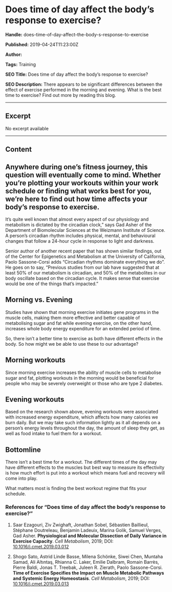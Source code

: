 # Does time of day affect the body’s response to exercise?

**Handle:** does-time-of-day-affect-the-body-s-response-to-exercise

**Published:** 2019-04-24T11:23:00Z

**Author:**  

**Tags:** Training

**SEO Title:** Does time of day affect the body’s response to exercise?

**SEO Description:** There appears to be significant differences between the effect of exercise performed in the morning and evening. What is the best time to exercise? Find out more by reading this blog.

---

## Excerpt

No excerpt available

---

## Content

## Anywhere during one’s fitness journey, this question will eventually come to mind. Whether you’re plotting your workouts within your work schedule or finding what works best for you, we’re here to find out how time affects your body’s response to exercise.

It’s quite well known that almost every aspect of our physiology and metabolism is dictated by the circadian clock,” says Gad Asher of the Department of Biomolecular Sciences at the Weizmann Institute of Science. A person’s circadian rhythm includes physical, mental, and behavioural changes that follow a 24-hour cycle in response to light and darkness.

Senior author of another recent paper that has shown similar findings, out of the Center for Epigenetics and Metabolism at the University of California, Paolo Sassone-Corsi adds “Circadian rhythms dominate everything we do”. He goes on to say, “Previous studies from our lab have suggested that at least 50% of our metabolism is circadian, and 50% of the metabolites in our body oscillate based on the circadian cycle. It makes sense that exercise would be one of the things that’s impacted.”

## Morning vs. Evening

Studies have shown that morning exercise initiates gene programs in the muscle cells, making them more effective and better capable of metabolising sugar and fat while evening exercise, on the other hand, increases whole body energy expenditure for an extended period of time.

So, there isn’t a better time to exercise as both have different effects in the body. So how might we be able to use these to our advantage?

## Morning workouts

Since morning exercise increases the ability of muscle cells to metabolise sugar and fat, plotting workouts in the morning would be beneficial for people who may be severely overweight or those who are type 2 diabetes.

## Evening workouts

Based on the research shown above, evening workouts were associated with increased energy expenditure, which affects how many calories we burn daily. But we may take such information lightly as it all depends on a person’s energy levels throughout the day, the amount of sleep they get, as well as food intake to fuel them for a workout.

## Bottomline

There isn’t a best time for a workout. The different times of the day may have different effects to the muscles but best way to measure its effectivity is how much effort is put into a workout which means fuel and recovery will come into play.  

What matters most is finding the best workout regime that fits your schedule.

### References for “Does time of day affect the body’s response to exercise?”

1. Saar Ezagouri, Ziv Zwighaft, Jonathan Sobel, Sébastien Baillieul, Stéphane Doutreleau, Benjamin Ladeuix, Marina Golik, Samuel Verges, Gad Asher. **Physiological and Molecular Dissection of Daily Variance in Exercise Capacity**. *Cell Metabolism*, 2019; DOI: [10.1016/j.cmet.2019.03.012](http://dx.doi.org/10.1016/j.cmet.2019.03.012)
   
2. Shogo Sato, Astrid Linde Basse, Milena Schönke, Siwei Chen, Muntaha Samad, Ali Altıntaş, Rhianna C. Laker, Emilie Dalbram, Romain Barrès, Pierre Baldi, Jonas T. Treebak, Juleen R. Zierath, Paolo Sassone-Corsi. **Time of Exercise Specifies the Impact on Muscle Metabolic Pathways and Systemic Energy Homeostasis**. *Cell Metabolism*, 2019; DOI: [10.1016/j.cmet.2019.03.013](http://dx.doi.org/10.1016/j.cmet.2019.03.013)

